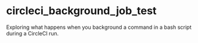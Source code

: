 # circleci_background_job_test
Exploring what happens when you background a command in a bash script during a CircleCI run.
